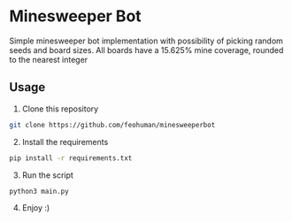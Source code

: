 # Minesweeper Bot

Simple minesweeper bot implementation with possibility of picking random seeds and board sizes.
All boards have a 15.625% mine coverage, rounded to the nearest integer

## Usage
1. Clone this repository
```bash
git clone https://github.com/feohuman/minesweeperbot
```
2. Install the requirements
```bash
pip install -r requirements.txt
```

3. Run the script
```
python3 main.py
```

4. Enjoy :)
